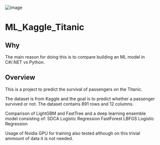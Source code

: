 ![image](https://github.com/user-attachments/assets/88fb2c10-30de-4ae4-ad45-d24e8abb5c97)

# ML_Kaggle_Titanic

## Why

The main reason for doing this is to compare building an ML model in C#/.NET vs Python.

## Overview

This is a project to predict the survival of passengers on the Titanic. 

The dataset is from Kaggle and the goal is to predict whether a passenger survived or not. 
The dataset contains 891 rows and 12 columns.

Comparison of LightGBM and FastTree and a deep learning ensemble model consisting of:
	SDCA Logistic Regression
	FastForest
	LBFGS Logistic Regression

Usage of Nvidia GPU for training also tested although on this trivial ammount of data it is not needed.
